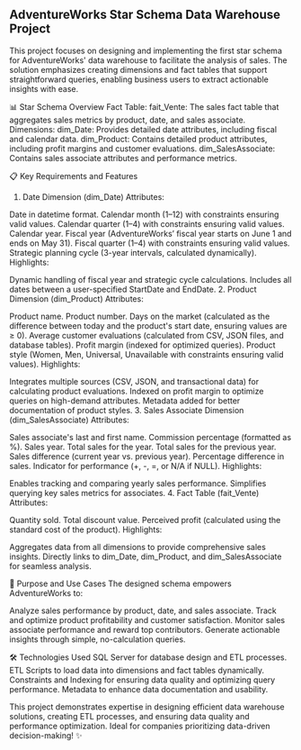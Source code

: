 
## AdventureWorks Star Schema Data Warehouse Project
This project focuses on designing and implementing the first star schema for AdventureWorks' data warehouse to facilitate the analysis of sales. The solution emphasizes creating dimensions and fact tables that support straightforward queries, enabling business users to extract actionable insights with ease.

📊 Star Schema Overview
Fact Table:
fait_Vente: The sales fact table that aggregates sales metrics by product, date, and sales associate.
Dimensions:
dim_Date: Provides detailed date attributes, including fiscal and calendar data.
dim_Product: Contains detailed product attributes, including profit margins and customer evaluations.
dim_SalesAssociate: Contains sales associate attributes and performance metrics.

📋 Key Requirements and Features
1. Date Dimension (dim_Date)
Attributes:

Date in datetime format.
Calendar month (1–12) with constraints ensuring valid values.
Calendar quarter (1–4) with constraints ensuring valid values.
Calendar year.
Fiscal year (AdventureWorks’ fiscal year starts on June 1 and ends on May 31).
Fiscal quarter (1–4) with constraints ensuring valid values.
Strategic planning cycle (3-year intervals, calculated dynamically).
Highlights:

Dynamic handling of fiscal year and strategic cycle calculations.
Includes all dates between a user-specified StartDate and EndDate.
2. Product Dimension (dim_Product)
Attributes:

Product name.
Product number.
Days on the market (calculated as the difference between today and the product's start date, ensuring values are ≥ 0).
Average customer evaluations (calculated from CSV, JSON files, and database tables).
Profit margin (indexed for optimized queries).
Product style (Women, Men, Universal, Unavailable with constraints ensuring valid values).
Highlights:

Integrates multiple sources (CSV, JSON, and transactional data) for calculating product evaluations.
Indexed on profit margin to optimize queries on high-demand attributes.
Metadata added for better documentation of product styles.
3. Sales Associate Dimension (dim_SalesAssociate)
Attributes:

Sales associate's last and first name.
Commission percentage (formatted as %).
Sales year.
Total sales for the year.
Total sales for the previous year.
Sales difference (current year vs. previous year).
Percentage difference in sales.
Indicator for performance (+, -, =, or N/A if NULL).
Highlights:

Enables tracking and comparing yearly sales performance.
Simplifies querying key sales metrics for associates.
4. Fact Table (fait_Vente)
Attributes:

Quantity sold.
Total discount value.
Perceived profit (calculated using the standard cost of the product).
Highlights:

Aggregates data from all dimensions to provide comprehensive sales insights.
Directly links to dim_Date, dim_Product, and dim_SalesAssociate for seamless analysis.

🚀 Purpose and Use Cases
The designed schema empowers AdventureWorks to:

Analyze sales performance by product, date, and sales associate.
Track and optimize product profitability and customer satisfaction.
Monitor sales associate performance and reward top contributors.
Generate actionable insights through simple, no-calculation queries.

🛠 Technologies Used
SQL Server for database design and ETL processes.
ETL Scripts to load data into dimensions and fact tables dynamically.
Constraints and Indexing for ensuring data quality and optimizing query performance.
Metadata to enhance data documentation and usability.

This project demonstrates expertise in designing efficient data warehouse solutions, creating ETL processes, and ensuring data quality and performance optimization. Ideal for companies prioritizing data-driven decision-making! ✨
